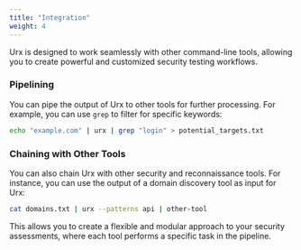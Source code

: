 ```yaml
---
title: "Integration"
weight: 4
---
```


Urx is designed to work seamlessly with other command-line tools, allowing you to create powerful and customized security testing workflows.

### Pipelining

You can pipe the output of Urx to other tools for further processing. For example, you can use `grep` to filter for specific keywords:

```bash
echo "example.com" | urx | grep "login" > potential_targets.txt
```

### Chaining with Other Tools

You can also chain Urx with other security and reconnaissance tools. For instance, you can use the output of a domain discovery tool as input for Urx:

```bash
cat domains.txt | urx --patterns api | other-tool
```

This allows you to create a flexible and modular approach to your security assessments, where each tool performs a specific task in the pipeline.
